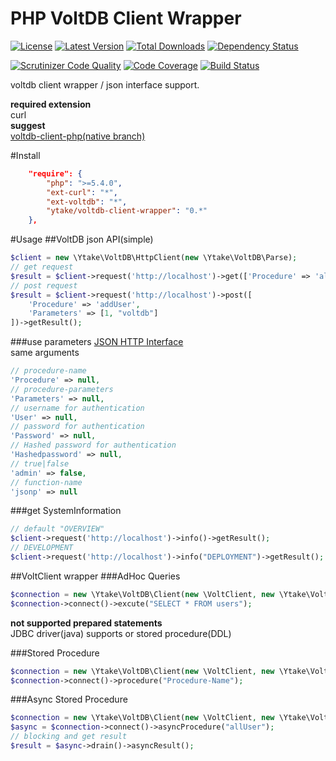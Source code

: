 PHP VoltDB Client Wrapper
=========================

[![License](http://img.shields.io/packagist/l/ytake/voltdb-client-wrapper.svg?style=flat)](https://packagist.org/packages/ytake/voltdb-client-wrapper)
[![Latest Version](http://img.shields.io/packagist/v/ytake/voltdb-client-wrapper.svg?style=flat)](https://packagist.org/packages/ytake/voltdb-client-wrapper)
[![Total Downloads](http://img.shields.io/packagist/dt/ytake/voltdb-client-wrapper.svg?style=flat)](https://packagist.org/packages/ytake/voltdb-client-wrapper)
[![Dependency Status](https://www.versioneye.com/user/projects/541d94a53a1a2cd567000171/badge.svg?style=flat)](https://www.versioneye.com/user/projects/541d94a53a1a2cd567000171)

[![Scrutinizer Code Quality](http://img.shields.io/scrutinizer/g/ytake/VoltDB.PHPClientWrapper.svg?style=flat)](https://scrutinizer-ci.com/g/ytake/VoltDB.PHPClientWrapper/?branch=master)
[![Code Coverage](http://img.shields.io/scrutinizer/coverage/g/ytake/VoltDB.PHPClientWrapper/master.svg?style=flat)](https://scrutinizer-ci.com/g/ytake/VoltDB.PHPClientWrapper/?branch=master)
[![Build Status](https://scrutinizer-ci.com/g/ytake/VoltDB.PHPClientWrapper/badges/build.png?b=master)](https://scrutinizer-ci.com/g/ytake/VoltDB.PHPClientWrapper/build-status/master)

voltdb client wrapper / json interface support.

**required extension**  
curl  
**suggest**  
[voltdb-client-php(native branch)](https://github.com/VoltDB/voltdb-client-php/tree/native)

#Install
```json
    "require": {
        "php": ">=5.4.0",
        "ext-curl": "*",
        "ext-voltdb": "*",
        "ytake/voltdb-client-wrapper": "0.*"
    },
```

#Usage
##VoltDB json API(simple)
```php
$client = new \Ytake\VoltDB\HttpClient(new \Ytake\VoltDB\Parse);
// get request
$result = $client->request('http://localhost')->get(['Procedure' => 'allUser'])->getResult();
// post request
$result = $client->request('http://localhost')->post([
    'Procedure' => 'addUser',
    'Parameters' => [1, "voltdb"]
])->getResult();
```
###use parameters
[JSON HTTP Interface](http://voltdb.com/docs/UsingVoltDB/ProgLangJson.php)  
same arguments
```php
// procedure-name
'Procedure' => null,
// procedure-parameters
'Parameters' => null,
// username for authentication
'User' => null,
// password for authentication
'Password' => null,
// Hashed password for authentication
'Hashedpassword' => null,
// true|false
'admin' => false,
// function-name
'jsonp' => null
```

###get SystemInformation
```php
// default "OVERVIEW"
$client->request('http://localhost')->info()->getResult();
// DEVELOPMENT
$client->request('http://localhost')->info("DEPLOYMENT")->getResult();
```

##VoltClient wrapper
###AdHoc Queries
```php
$connection = new \Ytake\VoltDB\Client(new \VoltClient, new \Ytake\VoltDB\Parse);
$connection->connect()->excute("SELECT * FROM users");
```
**not supported prepared statements**  
JDBC driver(java) supports or stored procedure(DDL)

###Stored Procedure
```php
$connection = new \Ytake\VoltDB\Client(new \VoltClient, new \Ytake\VoltDB\Parse);
$connection->connect()->procedure("Procedure-Name");
```

###Async Stored Procedure
```php
$connection = new \Ytake\VoltDB\Client(new \VoltClient, new \Ytake\VoltDB\Parse);
$async = $connection->connect()->asyncProcedure("allUser");
// blocking and get result
$result = $async->drain()->asyncResult();
```
